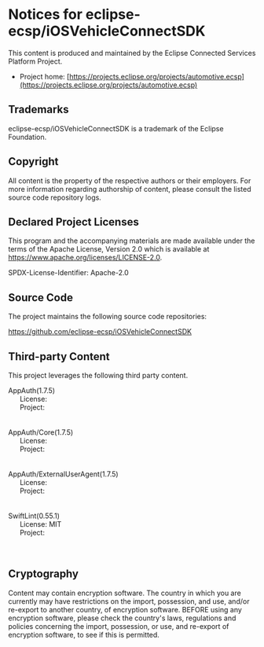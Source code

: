 # Notices for eclipse-ecsp/iOSVehicleConnectSDK

This content is produced and maintained by the Eclipse Connected Services Platform Project.

* Project home: [https://projects.eclipse.org/projects/automotive.ecsp](https://projects.eclipse.org/projects/automotive.ecsp)

## Trademarks

eclipse-ecsp/iOSVehicleConnectSDK is a trademark of the Eclipse Foundation.

## Copyright

All content is the property of the respective authors or their employers. For
more information regarding authorship of content, please consult the listed
source code repository logs.

## Declared Project Licenses

This program and the accompanying materials are made available under the terms
of the Apache License, Version 2.0 which is available at
https://www.apache.org/licenses/LICENSE-2.0.

SPDX-License-Identifier: Apache-2.0

## Source Code

The project maintains the following source code repositories:

https://github.com/eclipse-ecsp/iOSVehicleConnectSDK

## Third-party Content

This project leverages the following third party content.

AppAuth(1.7.5)<br/>&nbsp;&nbsp;&nbsp;&nbsp;&nbsp;&nbsp;License: <br/>&nbsp;&nbsp;&nbsp;&nbsp;&nbsp;&nbsp;Project: <br/> <br/><br/>AppAuth/Core(1.7.5)<br/>&nbsp;&nbsp;&nbsp;&nbsp;&nbsp;&nbsp;License: <br/>&nbsp;&nbsp;&nbsp;&nbsp;&nbsp;&nbsp;Project: <br/> <br/><br/>AppAuth/ExternalUserAgent(1.7.5)<br/>&nbsp;&nbsp;&nbsp;&nbsp;&nbsp;&nbsp;License: <br/>&nbsp;&nbsp;&nbsp;&nbsp;&nbsp;&nbsp;Project: <br/> <br/><br/>SwiftLint(0.55.1)<br/>&nbsp;&nbsp;&nbsp;&nbsp;&nbsp;&nbsp;License: MIT<br/>&nbsp;&nbsp;&nbsp;&nbsp;&nbsp;&nbsp;Project: <br/> <br/><br/>

## Cryptography

Content may contain encryption software. The country in which you are currently
may have restrictions on the import, possession, and use, and/or re-export to
another country, of encryption software. BEFORE using any encryption software,
please check the country's laws, regulations and policies concerning the import,
possession, or use, and re-export of encryption software, to see if this is
permitted.
